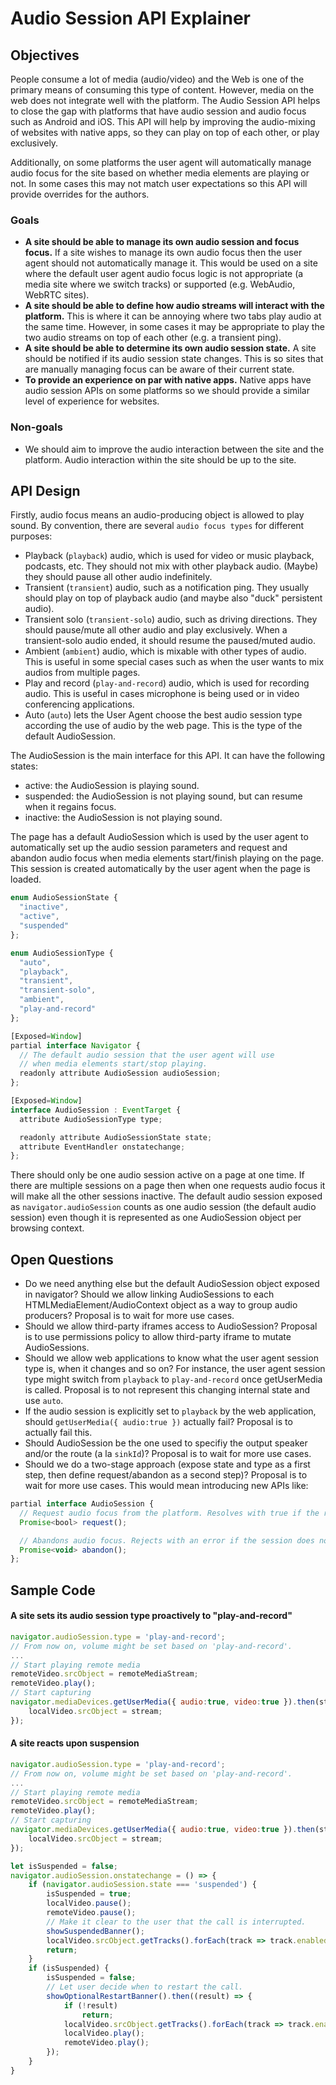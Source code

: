 # Audio Session API Explainer

## Objectives
People consume a lot of media (audio/video) and the Web is one of the primary means of consuming this type of content. However, media on the web does not integrate well with the platform. The Audio Session API helps to close the gap with platforms that have audio session and audio focus such as Android and iOS. This API will help by improving the audio-mixing of websites with native apps, so they can play on top of each other, or play exclusively.

Additionally, on some platforms the user agent will automatically manage audio focus for the site based on whether media elements are playing or not. In some cases this may not match user expectations so this API will provide overrides for the authors.

### Goals

 * **A site should be able to manage its own audio session and focus focus.** If a site wishes to manage its own audio focus then the user agent should not automatically manage it. This would be used on a site where the default user agent audio focus logic is not appropriate (a media site where we switch tracks) or supported (e.g. WebAudio, WebRTC sites).
 * **A site should be able to define how audio streams will interact with the platform.** This is where it can be annoying where two tabs play audio at the same time. However, in some cases it may be appropriate to play the two audio streams on top of each other (e.g. a transient ping).
 * **A site should be able to determine its own audio session state.** A site should be notified if its audio session state changes. This is so sites that are manually managing focus can be aware of their current state.
 * **To provide an experience on par with native apps.** Native apps have audio session APIs on some platforms so we should provide a similar level of experience for websites.

### Non-goals

* We should aim to improve the audio interaction between the site and the platform. Audio interaction within the site should be up to the site.

## API Design

Firstly, audio focus means an audio-producing object is allowed to play sound. By convention, there are several `audio focus types` for different purposes:

 * Playback (`playback`) audio, which is used for video or music playback, podcasts, etc. They should not mix with other playback audio. (Maybe) they should pause all other audio indefinitely.
 * Transient (`transient`) audio, such as a notification ping. They usually should play on top of playback audio (and maybe also "duck" persistent audio).
 * Transient solo (`transient-solo`) audio, such as driving directions. They should pause/mute all other audio and play exclusively. When a transient-solo audio ended, it should resume the paused/muted audio.
 * Ambient (`ambient`) audio, which is mixable with other types of audio. This is useful in some special cases such as when the user wants to mix audios from multiple pages.
 * Play and record (`play-and-record`) audio, which is used for recording audio. This is useful in cases microphone is being used or in video conferencing applications.
 * Auto (`auto`) lets the User Agent choose the best audio session type according the use of audio by the web page. This is the type of the default AudioSession.

The AudioSession is the main interface for this API. It can have the following states:

 * active: the AudioSession is playing sound.
 * suspended: the AudioSession is not playing sound, but can resume when it regains focus.
 * inactive: the AudioSession is not playing sound.

The page has a default AudioSession which is used by the user agent to automatically set up the audio session parameters and request and abandon audio focus when media elements start/finish playing on the page. This session is created automatically by the user agent when the page is loaded.

```javascript
enum AudioSessionState {
  "inactive",
  "active",
  "suspended"
};

enum AudioSessionType {
  "auto",
  "playback",
  "transient",
  "transient-solo",
  "ambient",
  "play-and-record"
};

[Exposed=Window]
partial interface Navigator {
  // The default audio session that the user agent will use
  // when media elements start/stop playing.
  readonly attribute AudioSession audioSession;
};

[Exposed=Window]
interface AudioSession : EventTarget {
  attribute AudioSessionType type;

  readonly attribute AudioSessionState state;
  attribute EventHandler onstatechange;
};
```

There should only be one audio session active on a page at one time. If there are multiple sessions on a page then when one requests audio focus it will make all the other sessions inactive.
The default audio session exposed as `navigator.audioSession` counts as one audio session (the default audio session) even though it is represented as one AudioSession object per browsing context.

## Open Questions
- Do we need anything else but the default AudioSession object exposed in navigator?
  Should we allow linking AudioSessions to each HTMLMediaElement/AudioContext object as a way to group audio producers?
  Proposal is to wait for more use cases.
- Should we allow third-party iframes access to AudioSession?
   Proposal is to use permissions policy to allow third-party iframe to mutate AudioSessions.
- Should we allow web applications to know what the user agent session type is, when it changes and so on? 
   For instance, the user agent session type might switch from `playback` to `play-and-record` once getUserMedia is called.
   Proposal is to not represent this changing internal state and use `auto`.
- If the audio session is explicitly set to `playback` by the web application, should `getUserMedia({ audio:true })` actually fail?
   Proposal is to actually fail this.
- Should AudioSession be the one used to specifiy the output speaker and/or the route (a la `sinkId`)?
   Proposal is to wait for more use cases.
- Should we do a two-stage approach (expose state and type as a first step, then define request/abandon as a second step)?
   Proposal is to wait for more use cases. This would mean introducing new APIs like:
```javascript
partial interface AudioSession {
  // Request audio focus from the platform. Resolves with true if the request was successful.
  Promise<bool> request();

  // Abandons audio focus. Rejects with an error if the session does not have audio focus.
  Promise<void> abandon();
};
```  

## Sample Code

#### A site sets its audio session type proactively to "play-and-record"

```javascript
navigator.audioSession.type = 'play-and-record';
// From now on, volume might be set based on 'play-and-record'.
...
// Start playing remote media
remoteVideo.srcObject = remoteMediaStream;
remoteVideo.play();
// Start capturing
navigator.mediaDevices.getUserMedia({ audio:true, video:true }).then(stream => {
    localVideo.srcObject = stream;
});
```

#### A site reacts upon suspension

```javascript
navigator.audioSession.type = 'play-and-record';
// From now on, volume might be set based on 'play-and-record'.
...
// Start playing remote media
remoteVideo.srcObject = remoteMediaStream;
remoteVideo.play();
// Start capturing
navigator.mediaDevices.getUserMedia({ audio:true, video:true }).then(stream => {
    localVideo.srcObject = stream;
});

let isSuspended = false;
navigator.audioSession.onstatechange = () => {
    if (navigator.audioSession.state === 'suspended') {
        isSuspended = true;
        localVideo.pause();
        remoteVideo.pause();
        // Make it clear to the user that the call is interrupted.
        showSuspendedBanner();
        localVideo.srcObject.getTracks().forEach(track => track.enabled = false);
        return;
    }
    if (isSuspended) {
        isSuspended = false;
        // Let user decide when to restart the call.
        showOptionalRestartBanner().then((result) => {
            if (!result)
                return;
            localVideo.srcObject.getTracks().forEach(track => track.enabled = true);
            localVideo.play();
            remoteVideo.play();
        });
    }
}
```

